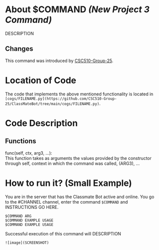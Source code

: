 # About $COMMAND _(New Project 3 Command)_
DESCRIPTION

## Changes

This command was introduced by [CSC510-Group-25](https://github.com/CSC510-Group-25/ClassMateBot/).

# Location of Code
The code that implements the above mentioned functionality is located in `[cogs/FILENAME.py](https://github.com/CSC510-Group-25/ClassMateBot/tree/main/cogs/FILENAME.py)`.

# Code Description
## Functions
func(self, ctx, arg3, ...): <br>
This function takes as arguments the values provided by the constructor through self, context in which the command was called, (ARG3), ...

# How to run it? (Small Example)
You are in the server that has the Classmate Bot active and online. You go to
 the #CHANNEL channel, enter the command `$COMMAND` and INSTRUCTIONS GO HERE.

```
$COMMAND ARG
$COMMAND EXAMPLE USAGE
$COMMAND EXAMPLE USAGE
```
Successful execution of this command will DESCRIPTION

`![image](SCREENSHOT)` 
